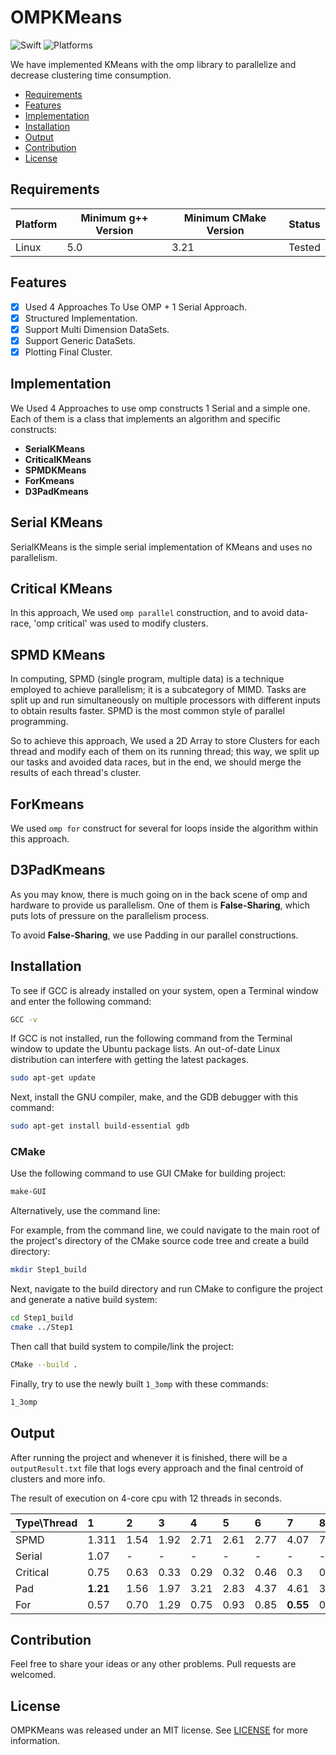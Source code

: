 # OMPKMeans

![Swift](https://img.shields.io/badge/C++-14-orange?style=flat-square)
![Platforms](https://img.shields.io/badge/Platforms-Linux-yellowgreen?style=flat-square)

We have implemented KMeans with the omp library to parallelize and decrease clustering time consumption. 


- [Requirements](#requirements)
- [Features](#features)
- [Implementation](#implementation)
- [Installation](#installation)
- [Output](#output)
- [Contribution](#contribution)
- [License](#license)


## Requirements

| Platform | Minimum g++ Version | Minimum CMake Version | Status |
| --- | --- | --- | --- |
| Linux | 5.0 | 3.21 | Tested |

## Features

- [x] Used 4 Approaches To Use OMP + 1 Serial Approach.
- [x] Structured Implementation.
- [x] Support Multi Dimension DataSets.
- [x] Support Generic DataSets.
- [x] Plotting Final Cluster. 

## Implementation

We Used 4 Approaches to use omp constructs 1 Serial and a simple one. Each of them is a class that implements an algorithm and specific constructs: 

- **SerialKMeans**
- **CriticalKMeans**
- **SPMDKMeans**
- **ForKmeans**
- **D3PadKmeans**

## Serial KMeans

SerialKMeans is the simple serial implementation of KMeans and uses no parallelism.

## Critical KMeans

In this approach, We used `omp parallel` construction, and to avoid data-race, 'omp critical' was used to modify clusters.

## SPMD KMeans

In computing, SPMD (single program, multiple data) is a technique employed to achieve parallelism; it is a subcategory of MIMD. Tasks are split up and run simultaneously on multiple processors with different inputs to obtain results faster. SPMD is the most common style of parallel programming.

So to achieve this approach, We used a 2D Array to store Clusters for each thread and modify each of them on its running thread; this way, we split up our tasks and avoided data races, but in the end, we should merge the results of each thread's cluster.

## ForKmeans

We used `omp for` construct for several for loops inside the algorithm within this approach.

## D3PadKmeans

As you may know, there is much going on in the back scene of omp and hardware to provide us parallelism.
One of them is **False-Sharing**, which puts lots of pressure on the parallelism process.

To avoid **False-Sharing**, we use Padding in our parallel constructions.

## Installation

To see if GCC is already installed on your system, open a Terminal window and enter the following command:

``` bash
GCC -v
```

If GCC is not installed, run the following command from the Terminal window to update the Ubuntu package lists. An out-of-date Linux distribution can interfere with getting the latest packages.

``` bash
sudo apt-get update
```

Next, install the GNU compiler, make, and the GDB debugger with this command:

``` bash
sudo apt-get install build-essential gdb
```


### CMake

Use the following command to use GUI CMake for building project:

``` bash
make-GUI
```

Alternatively, use the command line:

For example, from the command line, we could navigate to the main root of the project's directory of the CMake source code tree and create a build directory:

``` bash
mkdir Step1_build
```

Next, navigate to the build directory and run CMake to configure the project and generate a native build system:

``` bash
cd Step1_build
cmake ../Step1
```

Then call that build system to compile/link the project:

``` bash
CMake --build .
```

Finally, try to use the newly built `1_3omp` with these commands:

``` bash
1_3omp
```

## Output

After running the project and whenever it is finished, there will be a `outputResult.txt` file that logs every approach and the final centroid of clusters and more info.

The result of execution on 4-core cpu with 12 threads in seconds.

| Type\Thread  | 1 | 2 | 3 |	4	| 5 |	6 |	7 |	8 |	9 |	10 | 11 |	12 |
|:----------|:----------|:----------|:----------|:----------|:----------|:----------|:----------|:----------|:----------|:----------|:----------|:----------|
| SPMD	    | 1.311	| 1.54 | 1.92 | 2.71 | 2.61	| 2.77 | 4.07	| 7.18 | 7.02| **3.38** | 6.46 | 5.88 |
| Serial	  | 1.07 | - | -	| -	| - | -	| -	| -	| -	| -	| -	| - |
| Critical	| 0.75 | 0.63 | 0.33	| 0.29 | 0.32	| 0.46 | 0.3 | 0.29	| 0.3	| 0.43 | 0.4 | **0.21** |
| Pad	      | **1.21** | 1.56 | 1.97	| 3.21 | 2.83	| 4.37 | 4.61 | 3.81 | 4.39	| 3.90 | 4.89 | 4.50 |
| For	      | 0.57 | 0.70 | 1.29	| 0.75 | 0.93	| 0.85 | **0.55**	| 0.70 | 1.29	| 0.75 | 0.93	| 0.85 |


## Contribution

Feel free to share your ideas or any other problems. Pull requests are welcomed.

## License

OMPKMeans was released under an MIT license. See [LICENSE](https://github.com/kiarashvosough1999/OMPKMeans/blob/master/LICENSE) for more information.
